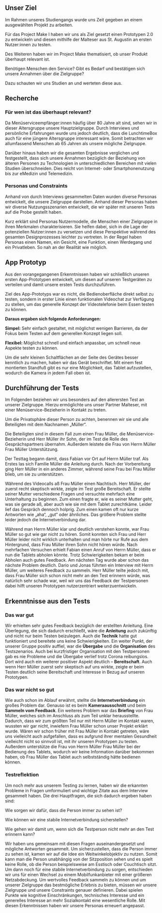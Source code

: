 ## Unser Ziel

Im Rahmen unseres Studiengangs wurde uns Zeit gegeben an einem ausgewählten Projekt zu arbeiten.

Für das Project Make I haben wir uns als Ziel gesetzt einen Prototypen 2.0 zu entwickeln und diesen mithilfe der Malteser aus St. Augustin an ersten Nutzer:innen zu testen.

Des Weiteren haben wir im Project Make thematisiert, ob unser Produkt überhaupt relevant ist.

Benötigen Menschen den Service? Gibt es Bedarf und bestätigen sich unsere Annahmen über die Zielgruppe?

Dazu schauten wir uns Studien an und werteten diese aus.

## Recherche

### **Für wen ist das überhaupt relevant?**

Da Menüserviceempfänger:innen häufig über 80 Jahre alt sind, sehen wir in dieser Altersgruppe unsere Hauptzielgruppe. Durch Interviews und persönliche Erfahrungen wurde uns jedoch deutlich, dass die LunchtimeBox auch für eine jüngere Altersgruppe interessant wäre. Somit betrachten wir allumfassend Menschen ab 65 Jahren als unsere mögliche Zielgruppe.

Darüber hinaus haben wir die gesamten Ergebnisse verglichen und festgestellt, dass sich unsere Annahmen bezüglich der Beziehung von älteren Personen zu Technologien in unterschiedlichen Bereichen mit vielen Studien überschneiden. Dies reicht von Internet- oder Smartphonenutzung bis zur eMedizin und Telemedizin.

### Personas und Constraints

Anhand von durch Interviews gesammelten Daten wurden diverse Personas entwickelt, die unsere Zielgruppe darstellen. Anhand dieser Personas haben wir diverse Nutzungsszenarien entwickelt, die wir später mit unseren Tests auf die Probe gestellt haben.

Kurz erklärt sind Personas Nutzermodelle, die Menschen einer Zielgruppe in ihren Merkmalen charakterisieren. Sie helfen dabei, sich in die Lage der potenziellen Nutzer:innen zu versetzen und diese Perspektive während des gesamten Designprozesses leichter zu vertreten. In der Regel haben Personas einen Namen, ein Gesicht, eine Funktion, einen Werdegang und ein Privatleben. So nah an der Realität wie möglich.

## **App Prototyp**

Aus den vorangegangenen Erkenntnissen haben wir schließlich unseren ersten App-Prototypen entwickelt, um diesen auf unseren Testgeräten zu verteilen und damit unsere ersten Tests durchzuführen.

Ziel des App-Prototyps war es nicht, die Bedienoberfläche direkt selbst zu testen, sondern in erster Linie einen funktionalen Videochat zur Verfügung zu stellen, um das generelle Konzept der Videotelefonie beim Essen testen zu können.

**Daraus ergaben sich folgende Anforderungen:**

**Simpel:** Sehr einfach gestaltet, mit möglichst wenigen Barrieren, da der Fokus beim Testen auf dem generellen Konzept liegen soll.

**Flexibel:** Möglichst schnell und einfach anpassbar, um schnell neue Aspekte testen zu können.

Um die sehr kleinen Schaltflächen an der Seite des Gerätes besser kenntlich zu machen, haben wir das Gerät beschriftet. Mit einem fest montierten Standfuß gibt es nur eine Möglichkeit, das Tablet aufzustellen, wodurch die Kamera in jedem Fall oben ist.

## **Durchführung der Tests**

Im Folgenden beziehen wir uns besonders auf den allerersten Test an unserer Zielgruppe. Hierzu ermöglichte uns unser Partner Malteser, mit einer Menüservice-Bezieherin in Kontakt zu treten.

Um die Privatsphäre dieser Person zu achten, benennen wir sie und alle Beteiligten mit dem Nachnamen „Müller“.

Die Beteiligten sind in diesem Fall zum einen Frau Müller, die Menüservice-Bezieherin und Herr Müller ihr Sohn, der im Test die Rolle des Gesprächspartners übernahm. Außerdem leistete die Frau von Herrn Müller Frau Müller Unterstützung.

Der Testtag begann damit, dass Fabian vor Ort auf Herrn Müller traf. Als Erstes las sich Familie Müller die Anleitung durch. Nach der Vorbereitung ging Herr Müller in ein anderes Zimmer, während seine Frau bei Frau Müller blieb, um sie zu unterstützen.

Während des Videocalls aß Frau Müller einen Nachtisch. Herr Müller, der zuerst recht skeptisch wirkte, zeigte im Test große Bereitschaft. Er stellte seiner Mutter verschiedene Fragen und versuchte mehrfach eine Unterhaltung zu beginnen. Zum einen fragte er, wie es seiner Mutter geht, was sie gerade aß, aber auch wie sie mit dem Tablet zurechtkäme. Leider lief das Gespräch dennoch holprig. Zum einen kamen oft nur kurze Antworten wie „aha“, „gut“ oder ähnliches. Das größere Problem stellte leider jedoch die Internetverbindung dar.

Während man Herrn Müller klar und deutlich verstehen konnte, war Frau Müller so gut wie gar nicht zu hören. Somit konnten sich Frau und Herr Müller leider nicht wirklich unterhalten und man hörte nur Rufe aus dem Hintergrund, dass Frau Müller ihren Sohn nicht hören würde. Nach mehrfachen Versuchen erhielt Fabian einen Anruf von Herrn Müller, dass er nun die Tablets abholen könnte. Trotz Schwierigkeiten bekam er beim Abholen auch gutes Feedback. Am nächsten Tag wurde aber schon das nächste Problem deutlich. Dario und Jonas führten ein Interview mit Herrn Müller, um weiteres Feedback zu sammeln. Herr Müller teilte jedoch mit, dass Frau Müller sich schon nicht mehr an den Test erinnern würde, was natürlich sehr schade war, weil wir uns das Feedback der Testpersonen dabei hilft unseren Prototypen nutzerzentriert weiterzuentwickeln.

## Erkenntnisse aus den Tests

### Das war gut

Wir erhielten sehr gutes Feedback bezüglich der erstellten Anleitung. Eine Überlegung, die sich dadurch erschließt, wäre die **Anleitung** auch zukünftig und nicht nur beim Testen beizulegen. Auch die **Technik** hatte gut funktioniert und bereitete uns keine Schwierigkeiten. Ein weiter Punkt, der unserer Gruppe positiv auffiel, war die **Übergabe** und die **Organisation** des Testszenarios. Auch bei kurzfristiger Organisation mit den Testpersonen gab es nie Probleme und die Übergabe verlief trotz Corona reibungslos. Dort wird auch ein weiterer positiver Aspekt deutlich – **Bereitschaft**. Auch wenn Herr Müller zuerst sehr skeptisch auf uns wirkte, zeigte er beim Testen deutlich seine Bereitschaft und Interesse in Bezug auf unseren Prototypen.

### Das war nicht so gut

Wie auch schon im Ablauf erwähnt, stellte die **Internetverbindung** ein großes Problem dar. Genauso ist es beim **Kameraausschnitt** und beim **Sammeln vom Feedback**. Ein weiteres Problem war das **Briefing** von Frau Müller, welches sich im Anschluss als zum Teil unklar herausstellte. Dadurch, dass wir zum größten Teil nur mit Herrn Müller im Kontakt waren, wussten wir gar nicht, inwiefern Frau Müller schon unser Projekt erklärt wurde. Wären wir schon früher mit Frau Müller in Kontakt getreten, wäre uns vielleicht auch aufgefallen, dass es aufgrund ihrer mentalen Gesundheit vielleicht nicht so sinnvoll ist, mit ihr unseren Prototypen zu testen. Außerdem unterstütze die Frau von Herrn Müller Frau Müller bei der Bedienung des Tablets, wodurch wir keine Information darüber bekommen haben, ob Frau Müller das Tablet auch selbstständig hätte bedienen können.

### Testreflektion

Um noch mehr aus unserem Testing zu lernen, haben wir die erkannten Probleme in Fragen umformuliert und wichtige Zitate aus dem Interview gesammelt haben. Die drei Hauptfragen, die sich dadurch ergeben haben sind:

Wie sorgen wir dafür, dass die Person immer zu sehen ist?

Wie können wir eine stabile Internetverbindung sicherstellen?

Wie gehen wir damit um, wenn sich die Testperson nicht mehr an den Test erinnern kann?

Wir haben uns gemeinsam mit diesen Fragen auseinandergesetzt und mögliche Antworten gesammelt. Um sicherzustellen, dass die Person immer zu sehen ist, kamen wir auf die Idee ein Weitwinkelobjektiv zu nutzen. Somit kann man die Person unabhängig von der Sitzposition sehen und es spielt keine Rolle, ob die Person beispielsweise am Esstisch oder Couchtisch sitzt. Um dann noch für eine stabile Internetverbindung zu sorgen, entschieden wir uns für einen Wechsel zu einem Mobilfunkanbieter mit einer größeren Netzabdeckung. Um wertvolles Feedback sammeln zu können und um unserer Zielgruppe das bestmögliche Erlebnis zu bieten, müssen wir unsere Zielgruppe und unsere Constraints genauer definieren. Dabei spielen Punkte wie kognitive Einschränkungen, technisches Interesse und ein generelles Interesse an mehr Sozialkontakt eine wesentliche Rolle. Mit diesen Erkenntnissen haben wir unsere Personas erneuert angepasst.